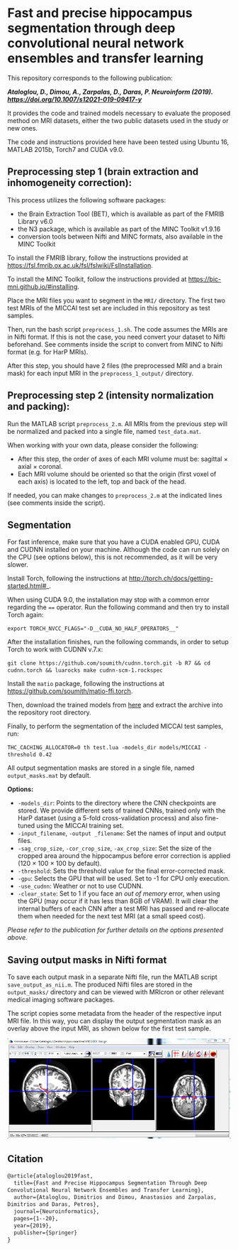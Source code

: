# Fast and precise hippocampus segmentation through deep convolutional neural network ensembles and transfer learning

This repository corresponds to the following publication:

***Ataloglou, D., Dimou, A., Zarpalas, D., Daras, P. Neuroinform (2019). https://doi.org/10.1007/s12021-019-09417-y***

It provides the code and trained models necessary to evaluate the proposed method on MRI datasets, either the two public datasets used in the study or new ones.

The code and instructions provided here have been tested using Ubuntu 16, MATLAB 2015b, Torch7 and CUDA v9.0.

## Preprocessing step 1 (brain extraction and inhomogeneity correction):

This process utilizes the following software packages:

- the Brain Extraction Tool (BET), which is available as part of the FMRIB Library v6.0 
-	the N3 package, which is available as part of the MINC Toolkit v1.9.16
-	conversion tools between Nifti and MINC formats, also available in the MINC Toolkit

To install the FMRIB library, follow the instructions provided at https://fsl.fmrib.ox.ac.uk/fsl/fslwiki/FslInstallation.

To install the MINC Toolkit, follow the instructions provided at https://bic-mni.github.io/#installing.

Place the MRI files you want to segment in the `MRI/` directory. The first two test MRIs of the MICCAI test set are included in this repository as test samples.

Then, run the bash script `preprocess_1.sh`. The code assumes the MRIs are in Nifti format. If this is not the case, you need convert your dataset to Nifti beforehand. See comments inside the script to convert from MINC to Nifti format (e.g. for HarP MRIs).

After this step, you should have 2 files (the preprocessed MRI and a brain mask) for each input MRI in the `preprocess_1_output/` directory.

## Preprocessing step 2 (intensity normalization and packing):

Run the MATLAB script `preprocess_2.m`. All MRIs from the previous step will be normalized and packed into a single file, named `test_data.mat`.

When working with your own data, please consider the following:

-	After this step, the order of axes of each MRI volume must be: sagittal × axial × coronal.
-	Each MRI volume should be oriented so that the origin (first voxel of each axis) is located to the left, top and back of the head.

If needed, you can make changes to `preprocess_2.m` at the indicated lines (see comments inside the script).

## Segmentation

For fast inference, make sure that you have a CUDA enabled GPU, CUDA and CUDNN installed on your machine. Although the code can run solely on the CPU (see options below), this is not recommended, as it will be very slower.

Install Torch, following the instructions at http://torch.ch/docs/getting-started.html#_.

When using CUDA 9.0, the installation may stop with a common error regarding the `==` operator. Run the following command and then try to install Torch again:

```
export TORCH_NVCC_FLAGS="-D__CUDA_NO_HALF_OPERATORS__"
```

After the installation finishes, run the following commands, in order to setup Torch to work with CUDNN v.7.x:

```
git clone https://github.com/soumith/cudnn.torch.git -b R7 && cd cudnn.torch && luarocks make cudnn-scm-1.rockspec
```

Install the `matio` package, following the instructions at https://github.com/soumith/matio-ffi.torch.

Then, download the trained models from [here](https://github.com/VCL3D/fast_precise_hippocampus_segmentation_cnn/releases/download/v1.0/models.tar) and extract the archive into the repository root directory.

Finally, to perform the segmentation of the included MICCAI test samples, run:

```
THC_CACHING_ALLOCATOR=0 th test.lua -models_dir models/MICCAI -threshold 0.42
```

All output segmentation masks are stored in a single file, named `output_masks.mat` by default.

**Options:**

-	`-models_dir`: Points to the directory where the CNN checkpoints are stored.  We provide different sets of trained CNNs, trained only with the HarP dataset (using a 5-fold cross-validation process) and also fine-tuned using the MICCAI training set.
-	`-input_filename`, `-output _filename`: Set the names of input and output files.
-	`-sag_crop_size`, `-cor_crop_size`, `-ax_crop_size`: Set the size of the cropped area around the hippocampus before error correction is applied (120 × 100 × 100 by default).
-	`-threshold`:  Sets the threshold value for the final error-corrected mask.
-	`-gpu`: Selects the GPU that will be used. Set to -1 for CPU only execution.
-	`-use_cudnn`: Weather or not to use CUDNN.
-	`-clear_state`: Set to 1 if you face an *out of memory* error, when using the GPU (may occur if it has less than 8GB of VRAM). It will clear the internal buffers of each CNN after a test MRI has passed and re-allocate them when needed for the next test MRI (at a small speed cost).

*Please refer to the publication for further details on the options presented above.*

## Saving output masks in Nifti format

To save each output mask in a separate Nifti file, run the MATLAB script `save_output_as_nii.m`. The produced Nifti files are stored in the `output_masks/` directory and can be viewed with MRIcron or other relevant medical imaging software packages.

The script copies some metadata from the header of the respective input MRI file. In this way, you can display the output segmentation mask as an overlay above the input MRI, as shown below for the first test sample. 

![output_example](mricron_overlay.png)

## Citation

```
@article{ataloglou2019fast,
  title={Fast and Precise Hippocampus Segmentation Through Deep Convolutional Neural Network Ensembles and Transfer Learning},  
  author={Ataloglou, Dimitrios and Dimou, Anastasios and Zarpalas, Dimitrios and Daras, Petros},  
  journal={Neuroinformatics},  
  pages={1--20},  
  year={2019},  
  publisher={Springer}  
}
```

